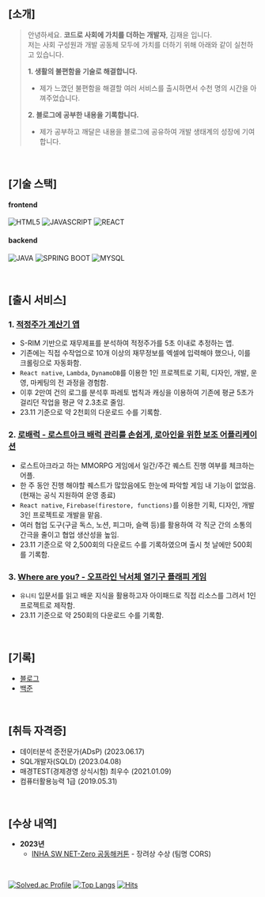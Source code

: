 ## [소개]

> 안녕하세요. **코드로 사회에 가치를 더하는 개발자**, 김재윤 입니다.    
> 저는 사회 구성원과 개발 공동체 모두에 가치를 더하기 위해 아래와 같이 실천하고 있습니다.    
> 
> **1. 생활의 불편함을 기술로 해결합니다.**
>  - 제가 느꼈던 불편함을 해결할 여러 서비스를 출시하면서 수천 명의 시간을 아껴주었습니다.
> 
> **2. 블로그에 공부한 내용을 기록합니다.**
>  - 제가 공부하고 깨달은 내용을 블로그에 공유하여 개발 생태계의 성장에 기여합니다.

<br />   

## [기술 스택]
#### frontend
![HTML5](https://img.shields.io/badge/html5-E34F26?style=for-the-badge&logo=html5&logoColor=white)
![JAVASCRIPT](https://img.shields.io/badge/javascript-F7DF1E.svg?&style=for-the-badge&logo=javascript&logoColor=white)
![REACT](https://img.shields.io/badge/react-61DAFB.svg?&style=for-the-badge&logo=react&logoColor=white) 
   
#### backend
![JAVA](https://img.shields.io/badge/Java-007396?style=for-the-badge&logo=Java&logoColor=white)
![SPRING BOOT](https://img.shields.io/badge/springboot-6DB33F.svg?&style=for-the-badge&logo=springboot&logoColor=white)
![MYSQL](https://img.shields.io/badge/mysql-4479A1?style=for-the-badge&logo=mysql&logoColor=white)

<br />   

## [출시 서비스] 
### 1. [적정주가 계산기 앱](https://play.google.com/store/apps/details?id=com.barami62.proferPriceAppFree)
- S-RIM 기반으로 재무제표를 분석하여 적정주가를 5초 이내로 추정하는 앱. 
- 기존에는 직접 수작업으로 10개 이상의 재무정보를 엑셀에 입력해야 했으나, 이를 크롤링으로 자동화함. 
- `React native`, `Lambda`, `DynamoDB`를 이용한 1인 프로젝트로 기획, 디자인, 개발, 운영, 마케팅의 전 과정을 경험함. 
- 이후 2만여 건의 로그를 분석후 파레토 법칙과 캐싱을 이용하여 기존에 평균 5초가 걸리던 작업을 평균 약 2.3초로 줄임. 
- 23.11 기준으로 약 2천회의 다운로드 수를 기록함. 

### 2. [로배럭 - 로스트아크 배럭 관리를 손쉽게, 로아인을 위한 보조 어플리케이션](https://play.google.com/store/apps/details?id=com.ortus.beatrice)
- 로스트아크라고 하는 MMORPG 게임에서 일간/주간 퀘스트 진행 여부를 체크하는 어플.
- 한 주 동안 진행 해야할 퀘스트가 많았음에도 한눈에 파악할 게임 내 기능이 없었음. (현재는 공식 지원하여 운영 종료)
- `React native`, `Firebase(firestore, functions)`를 이용한 기획, 디자인, 개발 3인 프로젝트로 개발을 맡음. 
- 여러 협업 도구(구글 독스, 노션, 피그마, 슬랙 등)를 활용하여 각 직군 간의 소통의 간극을 줄이고 협업 생산성을 높임. 
- 23.11 기준으로 약 2,500회의 다운로드 수를 기록하였으며 출시 첫 날에만 500회를 기록함. 

### 3. [Where are you? - 오프라인 낙서체 열기구 플래피 게임](https://play.google.com/store/apps/details?id=com.Barami62.WhereAreYou)
- `유니티` 입문서를 읽고 배운 지식을 활용하고자 아이패드로 직접 리소스를 그려서 1인 프로젝트로 제작함. 
- 23.11 기준으로 약 250회의 다운로드 수를 기록함.

<br />   
  
## [기록]
- [블로그](https://promisingmoon.tistory.com/75)
- [백준](https://solved.ac/profile/wodbs7758)

<br />   

## [취득 자격증]
- 데이터분석 준전문가(ADsP) (2023.06.17)
- SQL개발자(SQLD) (2023.04.08) 
- 매경TEST(경제경영 상식시험) 최우수 (2021.01.09)
- 컴퓨터활용능력 1급 (2019.05.31)

<br />   

## [수상 내역]
* **2023년**
   * [INHA SW NET-Zero 공동해커톤](https://swuniv.inha.ac.kr/swuniv/12703/subview.do?enc=Zm5jdDF8QEB8JTJGYmJzJTJGc3d1bml2JTJGMzExMyUyRjEwNTczNyUyRmFydGNsVmlldy5kbyUzRg%3D%3D) - 장려상 수상 (팀명 CORS)
<br />
   
[![Solved.ac Profile](http://mazassumnida.wtf/api/v2/generate_badge?boj=wodbs7758)](https://solved.ac/wodbs7758/)
[![Top Langs](https://github-readme-stats.vercel.app/api/top-langs/?username=Lycoris62&layout=compact&hide=C,Assembly,Shell,Makefile,Perl,SmPL,Roff,Yacc,CMake)]((https://github.com/anuraghazra/github-readme-stats))
[![Hits](https://hits.seeyoufarm.com/api/count/incr/badge.svg?url=https%3A%2F%2Fgithub.com%2Fkimhanshin4&count_bg=%2379C83D&title_bg=%23555555&icon=&icon_color=%23E7E7E7&title=hits&edge_flat=false)](https://hits.seeyoufarm.com)

